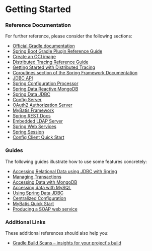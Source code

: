 # Getting Started

### Reference Documentation

For further reference, please consider the following sections:

* [Official Gradle documentation](https://docs.gradle.org)
* [Spring Boot Gradle Plugin Reference Guide](https://docs.spring.io/spring-boot/docs/3.1.3/gradle-plugin/reference/html/)
* [Create an OCI image](https://docs.spring.io/spring-boot/docs/3.1.3/gradle-plugin/reference/html/#build-image)
* [Distributed Tracing Reference Guide](https://micrometer.io/docs/tracing)
* [Getting Started with Distributed Tracing](https://docs.spring.io/spring-boot/docs/3.1.3/reference/html/actuator.html#actuator.micrometer-tracing.getting-started)
* [Coroutines section of the Spring Framework Documentation](https://docs.spring.io/spring/docs/6.0.11/spring-framework-reference/languages.html#coroutines)
* [JDBC API](https://docs.spring.io/spring-boot/docs/3.1.3/reference/htmlsingle/index.html#data.sql)
* [Spring Configuration Processor](https://docs.spring.io/spring-boot/docs/3.1.3/reference/htmlsingle/index.html#appendix.configuration-metadata.annotation-processor)
* [Spring Data Reactive MongoDB](https://docs.spring.io/spring-boot/docs/3.1.3/reference/htmlsingle/index.html#data.nosql.mongodb)
* [Spring Data JDBC](https://docs.spring.io/spring-boot/docs/3.1.3/reference/htmlsingle/index.html#data.sql.jdbc)
* [Config Server](https://docs.spring.io/spring-cloud-config/docs/current/reference/html/#_spring_cloud_config_server)
* [OAuth2 Authorization Server](https://docs.spring.io/spring-boot/docs/3.1.3/reference/htmlsingle/index.html#web.security.oauth2.authorization-server)
* [MyBatis Framework](https://mybatis.org/spring-boot-starter/mybatis-spring-boot-autoconfigure/)
* [Spring REST Docs](https://docs.spring.io/spring-restdocs/docs/current/reference/html5/)
* [Embedded LDAP Server](https://docs.spring.io/spring-boot/docs/3.1.3/reference/htmlsingle/index.html#data.nosql.ldap.embedded)
* [Spring Web Services](https://docs.spring.io/spring-boot/docs/3.1.3/reference/htmlsingle/index.html#io.webservices)
* [Spring Session](https://docs.spring.io/spring-session/reference/)
* [Config Client Quick Start](https://docs.spring.io/spring-cloud-config/docs/current/reference/html/#_client_side_usage)

### Guides

The following guides illustrate how to use some features concretely:

* [Accessing Relational Data using JDBC with Spring](https://spring.io/guides/gs/relational-data-access/)
* [Managing Transactions](https://spring.io/guides/gs/managing-transactions/)
* [Accessing Data with MongoDB](https://spring.io/guides/gs/accessing-data-mongodb/)
* [Accessing data with MySQL](https://spring.io/guides/gs/accessing-data-mysql/)
* [Using Spring Data JDBC](https://github.com/spring-projects/spring-data-examples/tree/master/jdbc/basics)
* [Centralized Configuration](https://spring.io/guides/gs/centralized-configuration/)
* [MyBatis Quick Start](https://github.com/mybatis/spring-boot-starter/wiki/Quick-Start)
* [Producing a SOAP web service](https://spring.io/guides/gs/producing-web-service/)

### Additional Links

These additional references should also help you:

* [Gradle Build Scans – insights for your project's build](https://scans.gradle.com#gradle)

